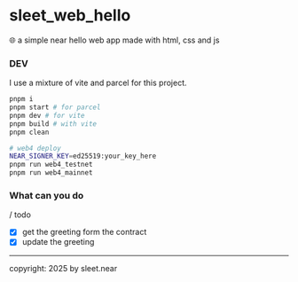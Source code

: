# sleet_web_hello
🌐 a simple near hello web app made with html, css and js


### DEV
I use a mixture of vite and parcel for this project.
```sh
pnpm i
pnpm start # for parcel
pnpm dev # for vite
pnpm build # with vite
pnpm clean

# web4 deploy
NEAR_SIGNER_KEY=ed25519:your_key_here
pnpm run web4_testnet
pnpm run web4_mainnet
```



### What can you do
/ todo
- [x] get the greeting form the contract
- [X] update the greeting

---


copyright: 2025 by sleet.near